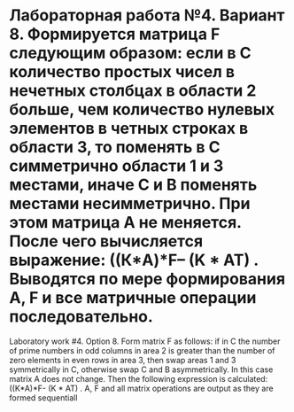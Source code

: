 # Лабораторная работа №4. Вариант 8. Формируется матрица F следующим образом: если в С количество простых чисел в нечетных столбцах в области 2 больше, чем количество нулевых элементов в четных строках в области 3, то поменять в С симметрично области 1 и 3 местами, иначе С и В поменять местами несимметрично. При этом матрица А не меняется. После чего вычисляется выражение: ((К*A)*F– (K * AT) . Выводятся по мере формирования А, F и все матричные операции последовательно.
Laboratory work #4. Option 8. Form matrix F as follows: if in C the number of prime numbers in odd columns in area 2 is greater than the number of zero elements in even rows in area 3, then swap areas 1 and 3 symmetrically in C, otherwise swap C and B asymmetrically. In this case matrix A does not change. Then the following expression is calculated: ((K*A)*F- (K * AT) . A, F and all matrix operations are output as they are formed sequentiall
